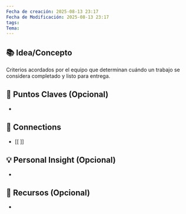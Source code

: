 ```yaml
---
Fecha de creación: 2025-08-13 23:17
Fecha de Modificación: 2025-08-13 23:17
tags: 
Tema:
---
```



## 📚 Idea/Concepto 

Criterios acordados por el equipo que determinan cuándo un trabajo se considera completado y listo para entrega.
## 📌 Puntos Claves (Opcional)
- 

## 🔗 Connections
- [[ ]]

## 💡 Personal Insight (Opcional)
- 
## 🧾 Recursos (Opcional)
- 
